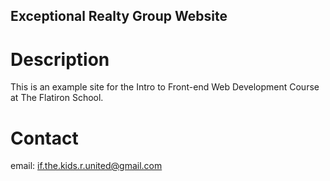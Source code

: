 Exceptional Realty Group Website
---

# Description

This is an example site for the Intro to Front-end Web Development Course at The Flatiron School.

# Contact

email: if.the.kids.r.united@gmail.com